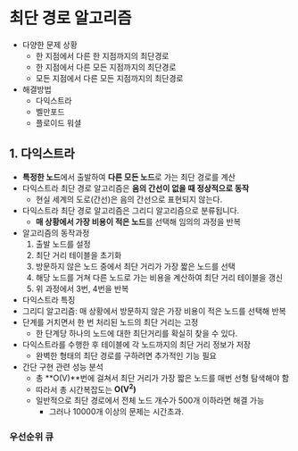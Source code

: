 # 최단 경로 알고리즘

- 다양한 문제 상황
  - 한 지점에서 다른 한 지점까지의 최단경로
  - 한 지점에서 다른 모든 지점까지의 최단경로
  - 모든 지점에서 다른 모든 지점까지의 최단경로
- 해결방법
  - 다익스트라
  - 벨만포드
  - 플로이드 워셜



## 1. 다익스트라

- **특정한 노드**에서 출발하여 **다른 모든 노드**로 가는 최단 경로를 계산
- 다익스트라 최단 경로 알고리즘은 **음의 간선이 없을 때 정상적으로 동작**
  - 현실 세계의 도로(간선)은 음의 간선으로 표현되지 않는다.
- 다익스트라 최단 경로 알고리즘은 그리디 알고리즘으로 분류됩니다.
  - **매 상황에서 가장 비용이 적은 노드**를 선택해 임의의 과정을 반복
- 알고리즘의 동작과정
  1. 출발 노드를 설정
  2. 최단 거리 테이블을 초기화
  3. 방문하지 않은 노드 중에서 최단 거리가 가장 짧은 노드를 선택
  4. 해당 노드를 거쳐 다른 노드로 가는 비용을 계산하여 최단 거리 테이블을 갱신
  5. 위 과정에서 3번, 4번을 반복
-  다익스트라 특징
  - 그리디 알고리즘: 매 상황에서 방문하지 않은 가장 비용이 적은 노드를 선택해 반복
  - 단계를 거치면서 한 번 처리된 노드의 최단 거리는 고정
    - 한 단계당 하나의 노드에 대한 최단거리를 확실히 찾을 수 있다.
  - 다익스트라를 수행한 후 테이블에 각 노드까지의 최단 거리 정보가 저장
    - 완벽한 형태의 최단 경로를 구하려면 추가적인 기능 필요
- 간단 구현 관련 성능 분석
  - 총 **O(V)**번에 걸쳐서 최단 거리가 가장 짧은 노드를 매번 선형 탐색해야 함
  - 따라서 총 시간복잡도는 **O(V<sup>2</sup>)**
  - 일반적으로 최단 경로에서 전체 노드 개수가 500개 이하라면 해결 가능
    - 그러나 10000개 이상의 문제는 시간초과.

### 우선순위 큐

